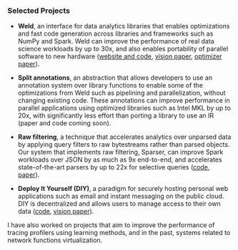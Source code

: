### Selected Projects

* **Weld**, an interface for data analytics libraries that enables
optimizations and fast code generation across libraries and frameworks such
as NumPy and Spark. Weld can improve the performance of real data science
workloads by up to 30x, and also enables portability of parallel software to
new hardware
([website and code](https://www.weld.rs), [vision paper](static/papers/cidr-weld.pdf), [optimizer paper](https://www.vldb.org/pvldb/vol11/p1002-palkar.pdf)).

 * **Split annotations**, an abstraction that allows developers to use an annotation system over library functions to enable
some of the optimizations from Weld such as pipelining and parallelization, without changing existing code. These annotations can improve performance in parallel applications
using optimized libraries such as Intel MKL by up to 20x, with significantly less effort than porting a library to use an IR (paper and code coming soon).

* **Raw filtering**, a technique that accelerates analytics over unparsed data by applying query filters to
raw bytestreams rather than parsed objects. Our system that implements raw filtering, Sparser, can improve Spark workloads over JSON
by as much as 9x end-to-end, and accelerates state-of-the-art parsers by up to 22x for selective queries
([code](http://github.com/stanford-futuredata/sparser), [paper](https://www.vldb.org/pvldb/vol11/p1576-palkar.pdf)).

* **Deploy It Yourself (DIY)**, a paradigm for securely hosting personal web applications such as email and instant messaging on the public cloud. DIY is decentralized and allows users to
manage access to their own data ([code](https://github.com/diy-project), [vision paper](static/papers/diy.pdf)).

I have also worked on projects that aim to improve the performance of tracing profilers using learning methods, and in the past, systems related to network functions virtualization.
